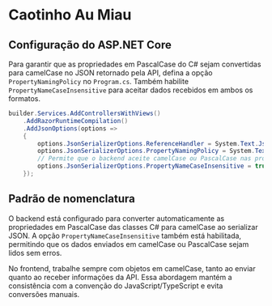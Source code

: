 # Caotinho Au Miau

## Configuração do ASP.NET Core

Para garantir que as propriedades em PascalCase do C# sejam convertidas para camelCase no JSON retornado pela API, defina a opção `PropertyNamingPolicy` no `Program.cs`. Também habilite `PropertyNameCaseInsensitive` para aceitar dados recebidos em ambos os formatos.

```csharp
builder.Services.AddControllersWithViews()
    .AddRazorRuntimeCompilation()
    .AddJsonOptions(options =>
    {
        options.JsonSerializerOptions.ReferenceHandler = System.Text.Json.Serialization.ReferenceHandler.IgnoreCycles;
        options.JsonSerializerOptions.PropertyNamingPolicy = System.Text.Json.JsonNamingPolicy.CamelCase;
        // Permite que o backend aceite camelCase ou PascalCase nas propriedades recebidas
        options.JsonSerializerOptions.PropertyNameCaseInsensitive = true;
    });
```

## Padrão de nomenclatura

O backend está configurado para converter automaticamente as propriedades em PascalCase das classes C# para camelCase ao serializar JSON. A opção `PropertyNameCaseInsensitive` também está habilitada, permitindo que os dados enviados em camelCase ou PascalCase sejam lidos sem erros.

No frontend, trabalhe sempre com objetos em camelCase, tanto ao enviar quanto ao receber informações da API. Essa abordagem mantém a consistência com a convenção do JavaScript/TypeScript e evita conversões manuais.

